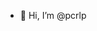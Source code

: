 - 👋 Hi, I’m @pcrlp
<!---
pcrlp/pcrlp is a ✨ special ✨ repository because its `README.md` (this file) appears on your GitHub profile.
You can click the Preview link to take a look at your changes.
--->
